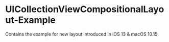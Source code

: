 # UICollectionViewCompositionalLayout-Example
Contains the example for new layout introduced in iOS 13 &amp; macOS 10.15
